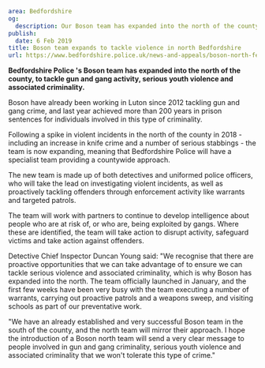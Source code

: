 ```yaml
area: Bedfordshire
og:
  description: Our Boson team has expanded into the north of the county.
publish:
  date: 6 Feb 2019
title: Boson team expands to tackle violence in north Bedfordshire
url: https://www.bedfordshire.police.uk/news-and-appeals/boson-north-feb19
```

**Bedfordshire Police 's Boson team has expanded into the north of the county, to tackle gun and gang activity, serious youth violence and associated criminality.**

Boson have already been working in Luton since 2012 tackling gun and gang crime, and last year achieved more than 200 years in prison sentences for individuals involved in this type of criminality.

Following a spike in violent incidents in the north of the county in 2018 - including an increase in knife crime and a number of serious stabbings - the team is now expanding, meaning that Bedfordshire Police will have a specialist team providing a countywide approach.

The new team is made up of both detectives and uniformed police officers, who will take the lead on investigating violent incidents, as well as proactively tackling offenders through enforcement activity like warrants and targeted patrols.

The team will work with partners to continue to develop intelligence about people who are at risk of, or who are, being exploited by gangs. Where these are identified, the team will take action to disrupt activity, safeguard victims and take action against offenders.

Detective Chief Inspector Duncan Young said: "We recognise that there are proactive opportunities that we can take advantage of to ensure we can tackle serious violence and associated criminality, which is why Boson has expanded into the north. The team officially launched in January, and the first few weeks have been very busy with the team executing a number of warrants, carrying out proactive patrols and a weapons sweep, and visiting schools as part of our preventative work.

"We have an already established and very successful Boson team in the south of the county, and the north team will mirror their approach. I hope the introduction of a Boson north team will send a very clear message to people involved in gun and gang criminality, serious youth violence and associated criminality that we won't tolerate this type of crime."
